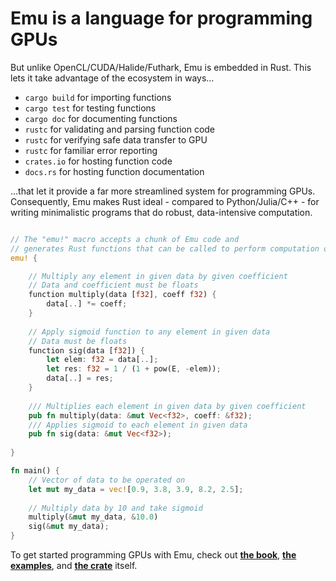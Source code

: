 <!--![a picture of a real-world emu](https://i.imgur.com/8CeUiar.jpg)-->
<!--# The Emu Programming Language-->
<!--[![](https://img.shields.io/crates/d/em.svg)](https://crates.io/crates/em) [![](https://img.shields.io/crates/v/em.svg)](https://crates.io/crates/em) [![](https://img.shields.io/crates/l/em.svg)](https://crates.io/crates/em)-->

# Emu is a language for programming GPUs

But unlike OpenCL/CUDA/Halide/Futhark, Emu is embedded in Rust. This lets it take advantage of the ecosystem in ways...
- `cargo build` for importing functions
- `cargo test` for testing functions
- `cargo doc` for documenting functions
- `rustc` for validating and parsing function code
- `rustc` for verifying safe data transfer to GPU
- `rustc` for familiar error reporting
- `crates.io` for hosting function code
- `docs.rs` for hosting function documentation

...that let it provide a far more streamlined system for programming GPUs. Consequently, Emu makes Rust ideal - compared to Python/Julia/C++ - for writing minimalistic programs that do robust, data-intensive computation.

```rust

// The "emu!" macro accepts a chunk of Emu code and
// generates Rust functions that can be called to perform computation on the GPU
emu! {

    // Multiply any element in given data by given coefficient
    // Data and coefficient must be floats
    function multiply(data [f32], coeff f32) {
        data[..] *= coeff;
    }
    
    // Apply sigmoid function to any element in given data
    // Data must be floats
    function sig(data [f32]) {
        let elem: f32 = data[..];
        let res: f32 = 1 / (1 + pow(E, -elem));
        data[..] = res;
    }
    
    /// Multiplies each element in given data by given coefficient
    pub fn multiply(data: &mut Vec<f32>, coeff: &f32);
    /// Applies sigmoid to each element in given data
    pub fn sig(data: &mut Vec<f32>);
    
}
```
```rust
fn main() {
    // Vector of data to be operated on
    let mut my_data = vec![0.9, 3.8, 3.9, 8.2, 2.5];
    
    // Multiply data by 10 and take sigmoid
    multiply(&mut my_data, &10.0)
    sig(&mut my_data);
}

```

To get started programming GPUs with Emu, check out [**the book**](https://github.com/calebwin/emu/tree/master/book#the-emu-book), [**the examples**](https://github.com/calebwin/emu/tree/master/examples), and [**the crate**](https://crates.io/crates/em) itself.
